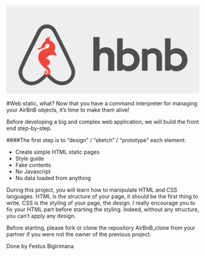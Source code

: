 ![Alt text](<Screenshot 2024-01-20 111349.png>)

#Web static, what?
Now that you have a command interpreter for managing your AirBnB objects, it’s time to make them alive!

Before developing a big and complex web application, we will build the front end step-by-step.

####The first step is to “design” / “sketch” / “prototype” each element:

- Create simple HTML static pages
- Style guide
- Fake contents
- No Javascript
- No data loaded from anything
  
During this project, you will learn how to manipulate HTML and CSS languages. HTML is the structure of your page, it should be the first thing to write. CSS is the styling of your page, the design. I really encourage you to fix your HTML part before starting the styling. Indeed, without any structure, you can’t apply any design.

Before starting, please fork or clone the repository AirBnB_clone from your partner if you were not the owner of the previous project.


Done by Festus Bigirimana